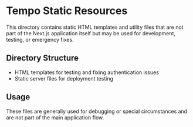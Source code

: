 # Tempo Static Resources

This directory contains static HTML templates and utility files that are not part of the Next.js application itself but may be used for development, testing, or emergency fixes.

## Directory Structure

- HTML templates for testing and fixing authentication issues
- Static server files for deployment testing

## Usage

These files are generally used for debugging or special circumstances and are not part of the main application flow.
